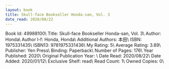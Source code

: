 ```yaml
---
layout: book
title: Skull-face Bookseller Honda-san, Vol. 3
date_read: 2020/08/22
---
```


Book Id: 49988100\ 
Title: Skull-face Bookseller Honda-san, Vol. 3\ 
Author: Honda\ 
Author l-f: Honda, Honda\ 
Additional Authors: 本田\ 
ISBN: 1975331435\ 
ISBN13: 9781975331436\ 
My Rating: 5\ 
Average Rating: 3.89\ 
Publisher: Yen Press\ 
Binding: Paperback\ 
Number of Pages: 176\ 
Year Published: 2020\ 
Original Publication Year: \ 
Date Read: 2020/08/22\ 
Date Added: 2020/01/12\ 
Exclusive Shelf: read\ 
Read Count: 1\ 
Owned Copies: 0\ 

